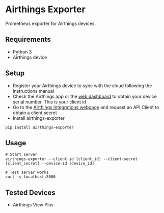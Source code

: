 # Airthings Exporter

Prometheus exporter for Airthings devices.

## Requirements

- Python 3
- Airthings device

## Setup

- Register your Airthings device to sync with the cloud following the instructions manual
- Check the Airthings app or the [web dashboard](https://dashboard.airthings.com) to obtain your device serial number. This is your client id
- Go to the [Airthings Integrations webpage](https://dashboard.airthings.com/integrations/api-integration) and request an API Client to obtain a client secret
- Install airthings-exporter
```shell
pip install airthings-exporter
```

## Usage

```shell
# Start server
airthings-exporter --client-id [client_id] --client-secret [client_secret] --device-id [device_id]

# Test server works
curl -s localhost:8000
```

## Tested Devices

- Airthings View Plus
